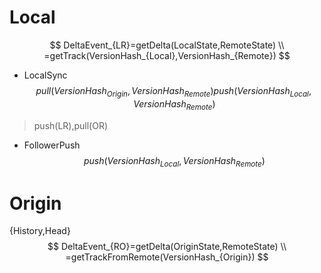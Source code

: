 # Local
$$
DeltaEvent_{LR}=getDelta(LocalState,RemoteState) \\
=getTrack(VersionHash_{Local},VersionHash_{Remote})
$$

* LocalSync
$$
pull(VersionHash_{Origin},VersionHash_{Remote})
push(VersionHash_{Local},VersionHash_{Remote})
$$
> push(LR),pull(OR)

* FollowerPush
$$
push(VersionHash_{Local},VersionHash_{Remote})
$$
# Origin
{History,Head}
$$
DeltaEvent_{RO}=getDelta(OriginState,RemoteState) \\
=getTrackFromRemote(VersionHash_{Origin})
$$
